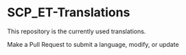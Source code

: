 # SCP_ET-Translations
This repository is the currently used translations. 

Make a Pull Request to submit a language, modify, or update
